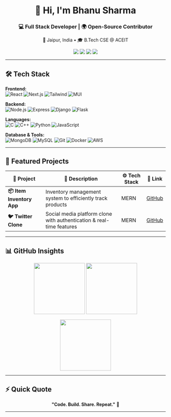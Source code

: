 <!-- Header -->
<h1 align="center">👋 Hi, I'm Bhanu Sharma</h1>
<h3 align="center">💻 Full Stack Developer | 🌍 Open-Source Contributor</h3>

<p align="center">
  📍 Jaipur, India • 🎓 B.Tech CSE @ ACEIT  
</p>

<p align="center">
  <a href="https://bhanu-sharma-portfolio.vercel.app/"><img src="https://img.shields.io/badge/🌐%20Portfolio-000?style=for-the-badge&logo=vercel&logoColor=white" /></a>
  <a href="mailto:bhanusharma14581@gmail.com"><img src="https://img.shields.io/badge/✉️%20Email-D14836?style=for-the-badge&logo=gmail&logoColor=white" /></a>
  <a href="https://www.linkedin.com/in/bhanu-sharma-dev"><img src="https://img.shields.io/badge/🔗%20LinkedIn-0077B5?style=for-the-badge&logo=linkedin&logoColor=white" /></a>
  <a href="https://leetcode.com/bhanu-sharma"><img src="https://img.shields.io/badge/💻%20LeetCode-FFA116?style=for-the-badge&logo=leetcode&logoColor=black" /></a>
</p>

---

## 🛠️ Tech Stack  

**Frontend:**  
![React](https://img.shields.io/badge/React-20232A?style=for-the-badge&logo=react&logoColor=61DAFB)
![Next.js](https://img.shields.io/badge/Next.js-000000?style=for-the-badge&logo=nextdotjs&logoColor=white)
![Tailwind](https://img.shields.io/badge/TailwindCSS-38B2AC?style=for-the-badge&logo=tailwind-css&logoColor=white)
![MUI](https://img.shields.io/badge/MUI-007FFF?style=for-the-badge&logo=mui&logoColor=white)

**Backend:**  
![Node.js](https://img.shields.io/badge/Node.js-339933?style=for-the-badge&logo=node.js&logoColor=white)
![Express](https://img.shields.io/badge/Express.js-000000?style=for-the-badge&logo=express&logoColor=white)
![Django](https://img.shields.io/badge/Django-092E20?style=for-the-badge&logo=django&logoColor=white)
![Flask](https://img.shields.io/badge/Flask-000000?style=for-the-badge&logo=flask&logoColor=white)

**Languages:**  
![C](https://img.shields.io/badge/C-00599C?style=for-the-badge&logo=c&logoColor=white)
![C++](https://img.shields.io/badge/C++-00599C?style=for-the-badge&logo=cplusplus&logoColor=white)
![Python](https://img.shields.io/badge/Python-3776AB?style=for-the-badge&logo=python&logoColor=white)
![JavaScript](https://img.shields.io/badge/JavaScript-F7DF1E?style=for-the-badge&logo=javascript&logoColor=black)

**Database & Tools:**  
![MongoDB](https://img.shields.io/badge/MongoDB-4EA94B?style=for-the-badge&logo=mongodb&logoColor=white)
![MySQL](https://img.shields.io/badge/MySQL-4479A1?style=for-the-badge&logo=mysql&logoColor=white)
![Git](https://img.shields.io/badge/Git-F05032?style=for-the-badge&logo=git&logoColor=white)
![Docker](https://img.shields.io/badge/Docker-2496ED?style=for-the-badge&logo=docker&logoColor=white)
![AWS](https://img.shields.io/badge/AWS-FF9900?style=for-the-badge&logo=amazonaws&logoColor=white)

---

## 🚀 Featured Projects  

| 🚧 Project | 📄 Description | ⚙️ Tech Stack | 🔗 Link |
|------------|----------------|---------------|---------|
| **📦 Item Inventory App** | Inventory management system to efficiently track products | MERN | [GitHub](https://github.com/Bhanu-Sharma-7/ITEM-INVENTORY-APP) |
| **🐦 Twitter Clone** | Social media platform clone with authentication & real-time features | MERN | [GitHub](https://github.com/Bhanu-Sharma-7/Twitter-Clone-MERN-Stack-) |

---

## 📊 GitHub Insights  

<p align="center">
  <img src="https://github-readme-stats.vercel.app/api?username=bhanu-sharma&show_icons=true&theme=radical&hide_border=true" height="160px"/>
  <img src="https://github-readme-streak-stats.herokuapp.com?user=bhanu-sharma&theme=radical&hide_border=true" height="160px"/>
</p>  

<p align="center">
  <img src="https://github-readme-stats.vercel.app/api/top-langs/?username=bhanu-sharma&layout=compact&theme=radical&hide_border=true" height="160px"/>
</p>

---

## ⚡ Quick Quote  

<p align="center"><b>"Code. Build. Share. Repeat."</b> 🚀</p>

---
